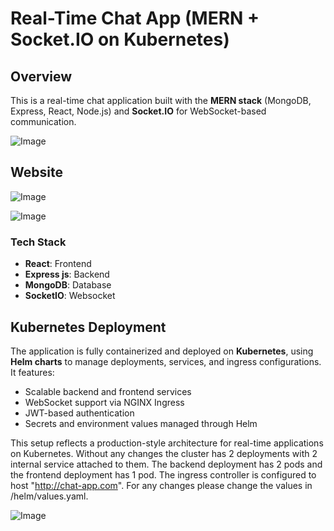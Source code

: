 # Real-Time Chat App (MERN + Socket.IO on Kubernetes)

## Overview
This is a real-time chat application built with the **MERN stack** (MongoDB, Express, React, Node.js) and **Socket.IO** for WebSocket-based communication.

![Image](https://github.com/user-attachments/assets/7fc2008c-c5cb-48cb-b11c-677ea336f0ee)

## Website
![Image](https://github.com/user-attachments/assets/ae979750-f54c-40e1-9c65-321e3d53c851)

![Image](https://github.com/user-attachments/assets/745c2455-9ec3-4075-92a3-b25d7a668f9a)

### Tech Stack
- **React**: Frontend
- **Express js**: Backend
- **MongoDB**: Database
- **SocketIO**: Websocket

## Kubernetes Deployment
The application is fully containerized and deployed on **Kubernetes**, using **Helm charts** to manage deployments, services, and ingress configurations. It features:

- Scalable backend and frontend services
- WebSocket support via NGINX Ingress
- JWT-based authentication
- Secrets and environment values managed through Helm

This setup reflects a production-style architecture for real-time applications on Kubernetes.
Without any changes the cluster has 2 deployments with 2 internal service attached to them. The backend deployment has 2 pods and the frontend deployment has 1 pod. The ingress controller is configured to host "http://chat-app.com". For any changes please change the values in /helm/values.yaml.

![Image](https://github.com/user-attachments/assets/b9f604d1-7c75-47b8-975e-5c0210d2978e)